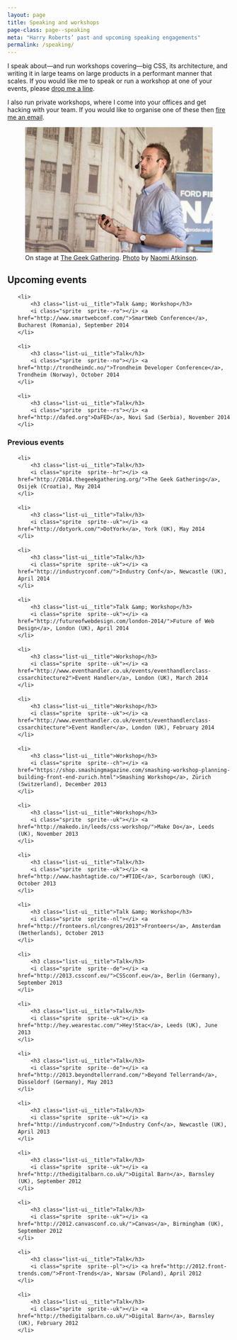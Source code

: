 ```yaml
---
layout: page
title: Speaking and workshops
page-class: page--speaking
meta: "Harry Roberts’ past and upcoming speaking engagements"
permalink: /speaking/
---
```


I speak about—and run workshops covering—big CSS, its architecture, and writing
it in large teams on large products in a performant manner that scales. If you
would like me to speak or run a workshop at one of your events, please
<a href="mailto:harry@csswizardry.com">drop me a line</a>.

I also run private workshops, where I come into your offices and get hacking
with your team. If you would like to organise one of these then
<a href="mailto:harry@csswizardry.com">fire me an email</a>.

<figure>
  <img src="/img/content/speaking.jpg" alt="">
  <figcaption>
      On stage at <a href="http://2014.thegeekgathering.org/">The Geek Gathering</a>.
      <a href="https://www.flickr.com/photos/naomiatkinson/14165689102/">Photo</a> by
      <a href="https://twitter.com/naomisusi">Naomi Atkinson</a>.
  </figcaption>
</figure>

<h2>Upcoming events</h2>

<ul class="list-ui  mb++">

	<li>
        <h3 class="list-ui__title">Talk &amp; Workshop</h3>
		<i class="sprite  sprite--ro"></i> <a href="http://www.smartwebconf.com/">SmartWeb Conference</a>, Bucharest (Romania), September 2014
	</li>

	<li>
        <h3 class="list-ui__title">Talk</h3>
		<i class="sprite  sprite--no"></i> <a href="http://trondheimdc.no/">Trondheim Developer Conference</a>, Trondheim (Norway), October 2014
	</li>

	<li>
        <h3 class="list-ui__title">Talk</h3>
		<i class="sprite  sprite--rs"></i> <a href="http://dafed.org">DaFED</a>, Novi Sad (Serbia), November 2014
	</li>

</ul>

<h3>Previous events</h3>

<ul class="list-ui  mb">

	<li>
        <h3 class="list-ui__title">Talk</h3>
		<i class="sprite  sprite--hr"></i> <a href="http://2014.thegeekgathering.org/">The Geek Gathering</a>, Osijek (Croatia), May 2014
	</li>

	<li>
        <h3 class="list-ui__title">Talk</h3>
		<i class="sprite  sprite--uk"></i> <a href="http://dotyork.com/">DotYork</a>, York (UK), May 2014
	</li>

	<li>
        <h3 class="list-ui__title">Talk</h3>
		<i class="sprite  sprite--uk"></i> <a href="http://industryconf.com/">Industry Conf</a>, Newcastle (UK), April 2014
	</li>

	<li>
        <h3 class="list-ui__title">Talk &amp; Workshop</h3>
		<i class="sprite  sprite--uk"></i> <a href="http://futureofwebdesign.com/london-2014/">Future of Web Design</a>, London (UK), April 2014
	</li>

	<li>
        <h3 class="list-ui__title">Workshop</h3>
		<i class="sprite  sprite--uk"></i> <a href="http://www.eventhandler.co.uk/events/eventhandlerclass-cssarchitecture2">Event Handler</a>, London (UK), March 2014
	</li>

	<li>
        <h3 class="list-ui__title">Workshop</h3>
		<i class="sprite  sprite--uk"></i> <a href="http://www.eventhandler.co.uk/events/eventhandlerclass-cssarchitecture">Event Handler</a>, London (UK), February 2014
	</li>

	<li>
        <h3 class="list-ui__title">Workshop</h3>
		<i class="sprite  sprite--ch"></i> <a href="https://shop.smashingmagazine.com/smashing-workshop-planning-building-front-end-zurich.html">Smashing Workshop</a>, Zürich (Switzerland), December 2013
	</li>

	<li>
        <h3 class="list-ui__title">Workshop</h3>
		<i class="sprite  sprite--uk"></i> <a href="http://makedo.in/leeds/css-workshop/">Make Do</a>, Leeds (UK), November 2013
	</li>

	<li>
        <h3 class="list-ui__title">Talk</h3>
		<i class="sprite  sprite--uk"></i> <a href="http://www.hashtagtide.co/">#TIDE</a>, Scarborough (UK), October 2013
	</li>

	<li>
        <h3 class="list-ui__title">Talk &amp; Workshop</h3>
		<i class="sprite  sprite--nl"></i> <a href="http://fronteers.nl/congres/2013">Fronteers</a>, Amsterdam (Netherlands), October 2013
	</li>

	<li>
        <h3 class="list-ui__title">Talk</h3>
		<i class="sprite  sprite--de"></i> <a href="http://2013.cssconf.eu/">CSSconf.eu</a>, Berlin (Germany), September 2013
	</li>

	<li>
        <h3 class="list-ui__title">Talk</h3>
		<i class="sprite  sprite--uk"></i> <a href="http://hey.wearestac.com/">Hey!Stac</a>, Leeds (UK), June 2013
	</li>

	<li>
        <h3 class="list-ui__title">Talk</h3>
		<i class="sprite  sprite--de"></i> <a href="http://2013.beyondtellerrand.com/">Beyond Tellerrand</a>, Düsseldorf (Germany), May 2013
	</li>

	<li>
        <h3 class="list-ui__title">Talk</h3>
		<i class="sprite  sprite--uk"></i> <a href="http://industryconf.com/">Industry Conf</a>, Newcastle (UK), April 2013
	</li>

	<li>
        <h3 class="list-ui__title">Talk</h3>
		<i class="sprite  sprite--uk"></i> <a href="http://thedigitalbarn.co.uk/">Digital Barn</a>, Barnsley (UK), September 2012
	</li>

	<li>
        <h3 class="list-ui__title">Talk</h3>
		<i class="sprite  sprite--uk"></i> <a href="http://2012.canvasconf.co.uk/">Canvas</a>, Birmingham (UK), September 2012
	</li>

	<li>
        <h3 class="list-ui__title">Talk</h3>
		<i class="sprite  sprite--pl"></i> <a href="http://2012.front-trends.com/">Front-Trends</a>, Warsaw (Poland), April 2012
	</li>

	<li>
        <h3 class="list-ui__title">Talk</h3>
		<i class="sprite  sprite--uk"></i> <a href="http://thedigitalbarn.co.uk/">Digital Barn</a>, Barnsley (UK), February 2012
	</li>

</ul>
